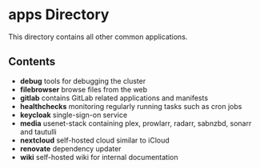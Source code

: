# apps Directory

This directory contains all other common applications.

## Contents

- **debug** tools for debugging the cluster
- **filebrowser** browse files from the web
- **gitlab** contains GitLab related applications and manifests
- **healthchecks** monitoring regularly running tasks such as cron jobs
- **keycloak** single-sign-on service
- **media** usenet-stack containing plex, prowlarr, radarr, sabnzbd, sonarr and tautulli
- **nextcloud** self-hosted cloud similar to iCloud
- **renovate** dependency updater
- **wiki** self-hosted wiki for internal documentation
